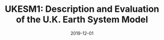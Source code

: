 ---
title: "UKESM1: Description and Evaluation of the U.K. Earth System Model"
collection: publications
permalink: /publication/2019-12-01-Sellar
date: 2019-12-01
venue: 'Journal of Advances in Modeling Earth Systems'
paperurl: 'https://doi.org/doi:10.1029/2019MS001739'
citation: '<b>43</b> - Sellar A.A., Jones C.G., Mulcahy J.P., Tang Y., Yool A. et al., UKESM1: Description and Evaluation of the U.K. Earth System Model, Journal of Advances in Modeling Earth Systems, 11, 4513-4558, (2019-12-01). <a href="https://doi.org/doi:10.1029/2019MS001739">doi:10.1029/2019MS001739</a> (cited 69 times)

'
---